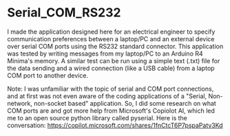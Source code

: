 # Serial_COM_RS232
I made the application designed here for an electrical engineer to specify communication preferences between a laptop/PC and an external device over serial COM ports using the RS232 standard connector. This application was tested by writing messages from my laptop/PC to an Arduino R4 Minima's memory. A similar test can be run using a simple text (.txt) file for the data sending and a wired connection (like a USB cable) from a laptop COM port to another device.

Note: I was unfamiliar with the topic of serial and COM port connections, and at first was not even aware of the coding applications of a "Serial, Non-network, non-socket based" application. So, I did some research on what COM ports are and got more help from Microsoft's Copiolot AI, which led me to an open source python library called pyserial. Here is the conversation: https://copilot.microsoft.com/shares/1fnCtcT6P7pspaPatv3Kd
